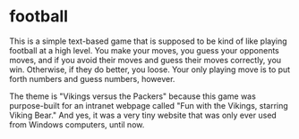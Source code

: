 football
========

This is a simple text-based game that is supposed to be kind of like
playing football at a high level.  You make your moves, you guess your
opponents moves, and if you avoid their moves and guess their moves
correctly, you win.  Otherwise, if they do better, you loose.  Your
only playing move is to put forth numbers and guess numbers, however.

The theme is "Vikings versus the Packers" because this game was
purpose-built for an intranet webpage called "Fun with the Vikings,
starring Viking Bear."  And yes, it was a very tiny website that was
only ever used from Windows computers, until now.
